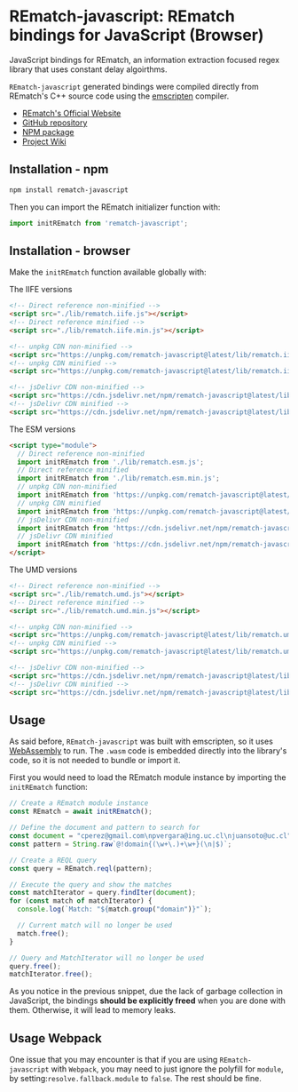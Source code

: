# REmatch-javascript: REmatch bindings for JavaScript (Browser)

JavaScript bindings for REmatch, an information extraction focused regex library that uses constant delay algoirthms.

`REmatch-javascript` generated bindings were compiled directly from REmatch's C++ source code using the [emscripten](https://emscripten.org/) compiler.

* [REmatch's Official Website](https://rematch.cl)
* [GitHub repository](https://github.com/REmatchChile/REmatch-javascript)
* [NPM package](https://www.npmjs.com/package/REmatch-javascript)
* [Project Wiki](https://github.com/REmatchChile/REmatch/wiki)

## Installation - npm

```bash
npm install rematch-javascript
```

Then you can import the REmatch initializer function with:

```js
import initREmatch from 'rematch-javascript';
```

## Installation - browser

Make the `initREmatch` function available globally with:

The IIFE versions

```html
<!-- Direct reference non-minified -->
<script src="./lib/rematch.iife.js"></script>
<!-- Direct reference minified -->
<script src="./lib/rematch.iife.min.js"></script>

<!-- unpkg CDN non-minified -->
<script src="https://unpkg.com/rematch-javascript@latest/lib/rematch.iife.js"></script>
<!-- unpkg CDN minified -->
<script src="https://unpkg.com/rematch-javascript@latest/lib/rematch.iife.min.js"></script>

<!-- jsDelivr CDN non-minified -->
<script src="https://cdn.jsdelivr.net/npm/rematch-javascript@latest/lib/rematch.iife.js"></script>
<!-- jsDelivr CDN minified -->
<script src="https://cdn.jsdelivr.net/npm/rematch-javascript@latest/lib/rematch.min.iife.js"></script>
```

The ESM versions

```html
<script type="module">
  // Direct reference non-minified
  import initREmatch from './lib/rematch.esm.js';
  // Direct reference minified
  import initREmatch from './lib/rematch.esm.min.js';
  // unpkg CDN non-minified
  import initREmatch from 'https://unpkg.com/rematch-javascript@latest/lib/rematch.esm.js';
  // unpkg CDN minified
  import initREmatch from 'https://unpkg.com/rematch-javascript@latest/lib/rematch.esm.min.js';
  // jsDelivr CDN non-minified
  import initREmatch from 'https://cdn.jsdelivr.net/npm/rematch-javascript@latest/lib/rematch.esm.js';
  // jsDelivr CDN minified
  import initREmatch from 'https://cdn.jsdelivr.net/npm/rematch-javascript@latest/lib/rematch.esm.min.js';
</script>
```

The UMD versions

```html
<!-- Direct reference non-minified -->
<script src="./lib/rematch.umd.js"></script>
<!-- Direct reference minified -->
<script src="./lib/rematch.umd.min.js"></script>

<!-- unpkg CDN non-minified -->
<script src="https://unpkg.com/rematch-javascript@latest/lib/rematch.umd.js"></script>
<!-- unpkg CDN minified -->
<script src="https://unpkg.com/rematch-javascript@latest/lib/rematch.umd.min.js"></script>

<!-- jsDelivr CDN non-minified -->
<script src="https://cdn.jsdelivr.net/npm/rematch-javascript@latest/lib/rematch.umd.js"></script>
<!-- jsDelivr CDN minified -->
<script src="https://cdn.jsdelivr.net/npm/rematch-javascript@latest/lib/rematch.umd.min.js"></script>
```

## Usage

As said before, `REmatch-javascript` was built with emscripten, so it uses [WebAssembly](https://developer.mozilla.org/en-US/docs/WebAssembly) to run. The `.wasm` code is embedded directly into the library's code, so it is not needed to bundle or import it.

First you would need to load the REmatch module instance by importing the `initREmatch` function:

```js
// Create a REmatch module instance
const REmatch = await initREmatch();

// Define the document and pattern to search for
const document = "cperez@gmail.com\npvergara@ing.uc.cl\njuansoto@uc.cl";
const pattern = String.raw`@!domain{(\w+\.)+\w+}(\n|$)`;

// Create a REQL query
const query = REmatch.reql(pattern);

// Execute the query and show the matches
const matchIterator = query.findIter(document);
for (const match of matchIterator) {
  console.log(`Match: "${match.group("domain")}"`);

  // Current match will no longer be used
  match.free();
}

// Query and MatchIterator will no longer be used
query.free();
matchIterator.free();
```

As you notice in the previous snippet, due the lack of garbage collection in JavaScript, the bindings **should be explicitly freed** when you are done with them. Otherwise, it will lead to memory leaks.

## Usage Webpack

One issue that you may encounter is that if you are using `REmatch-javascript` with `Webpack`, you may need to just ignore the polyfill for `module`, by setting:`resolve.fallback.module` to `false`. The rest should be fine.
